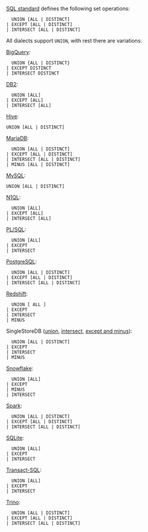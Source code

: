 [SQL standard][] defines the following set operations:

      UNION [ALL | DISTINCT]
    | EXCEPT [ALL | DISTINCT]
    | INTERSECT [ALL | DISTINCT]

All dialects support `UNION`, with rest there are variations:

[BigQuery][]:

      UNION {ALL | DISTINCT}
    | EXCEPT DISTINCT
    | INTERSECT DISTINCT

[DB2][]:

      UNION [ALL]
    | EXCEPT [ALL]
    | INTERSECT [ALL]

[Hive][]:

    UNION [ALL | DISTINCT]

[MariaDB][]:

      UNION [ALL | DISTINCT]
    | EXCEPT [ALL | DISTINCT]
    | INTERSECT [ALL | DISTINCT]
    | MINUS [ALL | DISTINCT]

[MySQL][]:

    UNION [ALL | DISTINCT]

[N1QL][]:

      UNION [ALL]
    | EXCEPT [ALL]
    | INTERSECT [ALL]

[PL/SQL][]:

      UNION [ALL]
    | EXCEPT
    | INTERSECT

[PostgreSQL][]:

      UNION [ALL | DISTINCT]
    | EXCEPT [ALL | DISTINCT]
    | INTERSECT [ALL | DISTINCT]

[Redshift][]:

      UNION [ ALL ]
    | EXCEPT
    | INTERSECT
    | MINUS

SingleStoreDB ([union][singlestoredb-union], [intersect][singlestoredb-intersect], [except and minus][singlestoredb-except-and-minus]):

      UNION [ALL | DISTINCT]
    | EXCEPT
    | INTERSECT
    | MINUS

[Snowflake][]:

      UNION [ALL]
    | EXCEPT
    | MINUS
    | INTERSECT
[Spark][]:

      UNION [ALL | DISTINCT]
    | EXCEPT [ALL | DISTINCT]
    | INTERSECT [ALL | DISTINCT]

[SQLite][]:

      UNION [ALL]
    | EXCEPT
    | INTERSECT

[Transact-SQL][]:

      UNION [ALL]
    | EXCEPT
    | INTERSECT

[Trino][]:

      UNION [ALL | DISTINCT]
    | EXCEPT [ALL | DISTINCT]
    | INTERSECT [ALL | DISTINCT]

[sql standard]: https://jakewheat.github.io/sql-overview/sql-2008-foundation-grammar.html#query-expression-body
[bigquery]: https://cloud.google.com/bigquery/docs/reference/standard-sql/query-syntax#set_clause
[db2]: https://www.ibm.com/docs/en/db2/9.7?topic=queries-fullselect
[hive]: https://cwiki.apache.org/confluence/display/Hive/LanguageManual+Union
[mariadb]: https://mariadb.com/kb/en/joins-subqueries/
[mysql]: https://dev.mysql.com/doc/refman/8.0/en/select.html
[n1ql]: https://docs.couchbase.com/server/current/n1ql/n1ql-language-reference/union.html
[pl/sql]: https://docs.oracle.com/database/121/SQLRF/queries001.htm
[postgresql]: https://www.postgresql.org/docs/current/sql-select.html#SQL-UNION
[redshift]: https://docs.aws.amazon.com/redshift/latest/dg/r_UNION.html
[singlestoredb-union]: https://docs.singlestore.com/managed-service/en/reference/sql-reference/data-manipulation-language-dml/union.html
[singlestoredb-intersect]: https://docs.singlestore.com/managed-service/en/reference/sql-reference/data-manipulation-language-dml/intersect.html
[singlestoredb-except-and-minus]: https://docs.singlestore.com/managed-service/en/reference/sql-reference/data-manipulation-language-dml/except-and-minus.html
[snowflake]: https://docs.snowflake.com/en/sql-reference/operators-query.html
[spark]: https://spark.apache.org/docs/latest/sql-ref-syntax-qry-select.html
[sqlite]: https://www.sqlite.org/lang_select.html#compound_select_statements
[transact-sql]: https://docs.microsoft.com/en-us/sql/t-sql/language-elements/set-operators-except-and-intersect-transact-sql?view=sql-server-ver15
[trino]: https://trino.io/docs/current/sql/select.html#set-operations
